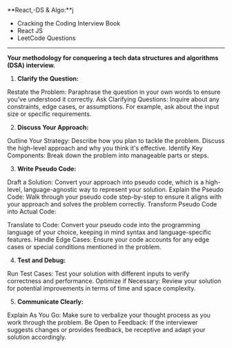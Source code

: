 **React,-DS & Algo:**j

- Cracking the Coding Interview Book
- React JS
- LeetCode Questions

---

**Your methodology for conquering a tech data structures and algorithms (DSA) interview.**

1. **Clarify the Question:**

Restate the Problem: Paraphrase the question in your own words to ensure you’ve understood it correctly.
Ask Clarifying Questions: Inquire about any constraints, edge cases, or assumptions. For example, ask about the input size or specific requirements.

2. **Discuss Your Approach:**

Outline Your Strategy: Describe how you plan to tackle the problem. Discuss the high-level approach and why you think it's effective.
Identify Key Components: Break down the problem into manageable parts or steps.

3. **Write Pseudo Code:**

Draft a Solution: Convert your approach into pseudo code, which is a high-level, language-agnostic way to represent your solution.
Explain the Pseudo Code: Walk through your pseudo code step-by-step to ensure it aligns with your approach and solves the problem correctly.
Transform Pseudo Code into Actual Code:

Translate to Code: Convert your pseudo code into the programming language of your choice, keeping in mind syntax and language-specific features.
Handle Edge Cases: Ensure your code accounts for any edge cases or special conditions mentioned in the problem.

4. **Test and Debug:**

Run Test Cases: Test your solution with different inputs to verify correctness and performance.
Optimize if Necessary: Review your solution for potential improvements in terms of time and space complexity.

5. **Communicate Clearly:**

Explain As You Go: Make sure to verbalize your thought process as you work through the problem.
Be Open to Feedback: If the interviewer suggests changes or provides feedback, be receptive and adapt your solution accordingly.
